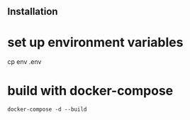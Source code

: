 ## Installation

# set up environment variables

cp env .env

# build with docker-compose
`docker-compose -d --build`
